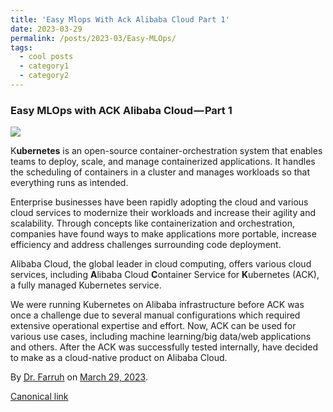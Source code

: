 ```yaml
---
title: 'Easy Mlops With Ack Alibaba Cloud Part 1'
date: 2023-03-29
permalink: /posts/2023-03/Easy-MLOps/
tags:
  - cool posts
  - category1
  - category2
---
```


### Easy MLOps with ACK Alibaba Cloud — Part 1

![](https://cdn-images-1.medium.com/max/800/1*Q-EJwzSML360lSw8_6i2-Q.png)

K**ubernetes** is an open-source container-orchestration system that enables teams to deploy, scale, and manage containerized applications. It handles the scheduling of containers in a cluster and manages workloads so that everything runs as intended.

Enterprise businesses have been rapidly adopting the cloud and various cloud services to modernize their workloads and increase their agility and scalability. Through concepts like containerization and orchestration, companies have found ways to make applications more portable, increase efficiency and address challenges surrounding code deployment.

Alibaba Cloud, the global leader in cloud computing, offers various cloud services, including **A**libaba Cloud **C**ontainer Service for **K**ubernetes (ACK), a fully managed Kubernetes service.

We were running Kubernetes on Alibaba infrastructure before ACK was once a challenge due to several manual configurations which required extensive operational expertise and effort. Now, ACK can be used for various use cases, including machine learning/big data/web applications and others. After the ACK was successfully tested internally, have decided to make as a cloud-native product on Alibaba Cloud.



By [Dr. Farruh](https://medium.com/@k-farruh) on [March 29, 2023](https://medium.com/p/1e83e0da72b9).

[Canonical link](https://medium.com/@k-farruh/easy-mlops-with-ack-alibaba-cloud-part-1-1e83e0da72b9)

